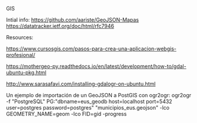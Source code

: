 GIS

Intial info: 
https://github.com/aariste/GeoJSON-Mapas 
https://datatracker.ietf.org/doc/html/rfc7946

Resources:

https://www.cursosgis.com/pasos-para-crea-una-aplicacion-webgis-profesional/

https://mothergeo-py.readthedocs.io/en/latest/development/how-to/gdal-ubuntu-pkg.html

http://www.sarasafavi.com/installing-gdalogr-on-ubuntu.html

Un ejemplo de importación de un GeoJSON a PostGIS con ogr2ogr:
ogr2ogr -f "PostgreSQL" PG:"dbname=eus_geodb host=localhost port=5432 user=postgres password=postgres" "municipios_eus.geojson" -lco GEOMETRY_NAME=geom -lco FID=gid -progress
